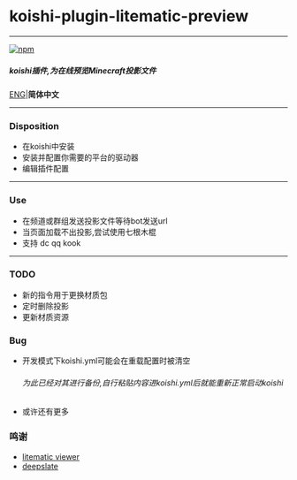# koishi-plugin-litematic-preview
***
[![npm](https://img.shields.io/npm/v/koishi-plugin-litematic-preview?style=flat-square)](https://www.npmjs.com/package/koishi-plugin-litematic-preview)

##### koishi插件,为在线预览Minecraft投影文件
[ENG](./readme.md)|**简体中文**
***
### Disposition
+ 在koishi中安装
+ 安装并配置你需要的平台的驱动器
+ 编辑插件配置
***
### Use
+ 在频道或群组发送投影文件等待bot发送url
+ 当页面加载不出投影,尝试使用七根木棍
+ 支持 dc qq kook
***
### TODO
+ 新的指令用于更换材质包
+ 定时删除投影
+ 更新材质资源
### Bug
+ 开发模式下koishi.yml可能会在重载配置时被清空
  ###### 为此已经对其进行备份,自行粘贴内容进koishi.yml后就能重新正常启动koishi
+ 或许还有更多
### 鸣谢
+ [litematic viewer](https://github.com/endingcredits/litematic-viewer)
+ [deepslate](https://github.com/misode/deepslate)
